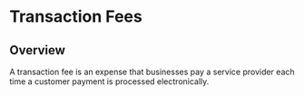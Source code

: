 # Transaction Fees

## Overview

A transaction fee is an expense that businesses pay a service provider each time a customer payment is processed electronically.


